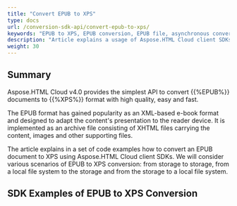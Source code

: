 ```yaml
---
title: "Convert EPUB to XPS"
type: docs
url: /conversion-sdk-api/convert-epub-to-xps/
keywords: "EPUB to XPS, EPUB conversion, EPUB file, asynchronous conversion, conversion SDK, convert EPUB to XPS, Python, Ruby, PHP, Java, .Net,  C#,  Android, Swift, Node.js"
description: "Article explains a usage of Aspose.HTML Cloud client SDKs to convert EPUB to XPS by a set of examples. SDKs are available in PHP, Python, Ruby, Android, Swift, C#, Java, C++, Node.js and more."
weight: 30
---
```


## **Summary**

Aspose.HTML Cloud v4.0 provides the simplest API to convert {{%EPUB%}} documents to {{%XPS%}} format with high quality, easy and fast. 

The EPUB format has gained popularity as an XML-based e-book format and designed to adapt the content's presentation to the reader device. It is implemented as an archive file consisting of XHTML files carrying the content, images and other supporting files. 

The article explains in a set of code examples how to convert an EPUB document to XPS using Aspose.HTML Cloud client SDKs. We will consider various scenarios of EPUB to XPS conversion: from storage to storage, from a local file system to the storage and from the storage to a local file system.

## **SDK Examples of EPUB to XPS Conversion**